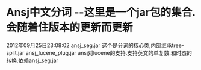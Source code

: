 Ansj中文分词 --这里是一个jar包的集合.会随着住版本的更新而更新
==================
2012年09月25日23:08:02
ansj_seg.jar 这个是分词的核心类,内部继承tree-split.jar
ansj_lucene_plug.jar ansj对lucene的支持.支持英文的单复数.和时态的转换.依赖ansj_seg.jar


